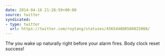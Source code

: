 ```yaml
---
date: 2014-04-16 21:28:59+00:00
source: twitter
syndicated:
- type: twitter
  url: https://twitter.com/roytang/statuses/456544808580825088/
---
```


Tfw you wake up naturally right before your alarm fires. Body clock reset success!